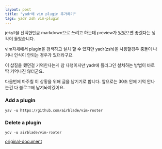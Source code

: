 ```yaml
---
layout: post
title: "yadr에 vim plugin 추가하기"
tags: yadr zsh vim-plugin
---
```


jekyll을 선택한만큼 markdown으로 쓰려고 하는데
preview가 있었으면 좋겠다는 생각이 들었습니다.

vim자체에서 plugin을 검색하고 설치 할 수 있지만
yadr(zsh)을 사용할경우 충돌이 나거나 인식이 안되는 경우가 있더라구요.

이 삽질을 했던걸 기억한다는게 참 다행이지만
yadr에 플러그인 설치하는 방법이 바로 딱 기억나진 않더군요.

다음번에 마주칠 이 상황을 위해 글을 남기기로 합니다.
앞으로는 30초 안에 기억 안나는건 다 블로그에 남겨놔야겠어요.


### Add a plugin

```
yav -u https://github.com/airblade/vim-rooter
```

### Delete a plugin

```
ydv -u airblade/vim-rooter
```

[original-document](https://github.com/skwp/dotfiles/blob/master/doc/vim/manage_plugins.md)
